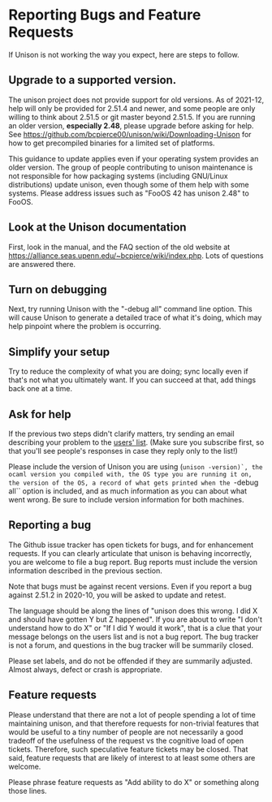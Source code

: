 # Reporting Bugs and Feature Requests

If Unison is not working the way you expect, here are steps to follow.

## Upgrade to a supported version.

The unison project does not provide support for old versions.  As of 2021-12, help will only be provided for 2.51.4 and newer, and some people are only willing to think about 2.51.5 or git master beyond 2.51.5.  If you are running an older version, **especially 2.48**, please upgrade before asking for help.  See https://github.com/bcpierce00/unison/wiki/Downloading-Unison for how to get precompiled binaries for a limited set of platforms.

This guidance to update applies even if your operating system provides an older version.  The group of people contributing to unison maintenance is not responsible for how packaging systems (including GNU/Linux distributions) update unison, even though some of them help with some systems.   Please address issues such as "FooOS 42 has unison 2.48" to FooOS.

## Look at the Unison documentation

First, look in the manual, and the FAQ section of the old website at https://alliance.seas.upenn.edu/~bcpierce/wiki/index.php.  Lots of questions are answered there.

## Turn on debugging

Next, try running Unison with the "-debug all" command line option. This will cause Unison to generate a detailed trace of what it's doing, which may help pinpoint where the problem is occurring.

## Simplify your setup

Try to reduce the complexity of what you are doing; sync locally even if that's not what you ultimately want.  If you can succeed at that, add things back one at a time.

## Ask for help

If the previous two steps didn't clarify matters, try sending an email describing your problem to the [users' list](https://github.com/bcpierce00/unison/wiki/Mailing-Lists). (Make sure you subscribe first, so that you'll see people's responses in case they reply only to the list!)

Please include the version of Unison you are using (``unison -version)`, the ocaml version you compiled with, the OS type you are running it on, the version of the OS, a record of what gets printed when the ``-debug all`` option is included, and as much information as you can about what went wrong.  Be sure to include version information for both machines.

## Reporting a bug

The Github issue tracker has open tickets for bugs, and for enhancement requests.   If you can clearly articulate that unison is behaving incorrectly, you are welcome to file a bug report.  Bug reports must include the version information described in the previous section.

Note that bugs must be against recent versions.  Even if you report a bug against 2.51.2 in 2020-10, you will be asked to update and retest.

The language should be along the lines of "unison does this wrong.  I did X and should have gotten Y but Z happened".  If you are about to write "I don't understand how to do X" or "If I did Y would it work", that is a clue that your message belongs on the users list and is not a bug report.   The bug tracker is not a forum, and questions in the bug tracker will be summarily closed.

Please set labels, and do not be offended if they are summarily adjusted.  Almost always, defect or crash is appropriate.

## Feature requests

Please understand that there are not a lot of people spending a lot of time maintaining unison, and that therefore requests for non-trivial features that would be useful to a tiny number of people are not necessarily a good tradeoff of the usefulness of the request vs the cognitive load of open tickets.  Therefore, such speculative feature tickets may be closed.   That said, feature requests that are likely of interest to at least some others are welcome.

Please phrase feature requests as "Add ability to do X" or something along those lines.